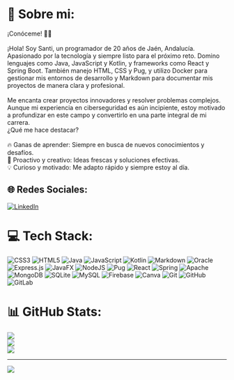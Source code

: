 # 💫 Sobre mi:
¡Conóceme! 👨‍💻<br><br>¡Hola! Soy Santi, un programador de 20 años de Jaén, Andalucía. Apasionado por la tecnología y siempre listo para el próximo reto. Domino lenguajes como Java, JavaScript y Kotlin, y frameworks como React y Spring Boot. También manejo HTML, CSS y Pug, y utilizo Docker para gestionar mis entornos de desarrollo y Markdown para documentar mis proyectos de manera clara y profesional.<br><br>Me encanta crear proyectos innovadores y resolver problemas complejos. Aunque mi experiencia en ciberseguridad es aún incipiente, estoy motivado a profundizar en este campo y convertirlo en una parte integral de mi carrera.<br>¿Qué me hace destacar?<br><br>    🔥 Ganas de aprender: Siempre en busca de nuevos conocimientos y desafíos.<br>    🚀 Proactivo y creativo: Ideas frescas y soluciones efectivas.<br>    💡 Curioso y motivado: Me adapto rápido y siempre estoy al día.


## 🌐 Redes Sociales:
[![LinkedIn](https://img.shields.io/badge/LinkedIn-%230077B5.svg?logo=linkedin&logoColor=white)](https://linkedin.com/in/www.linkedin.com/in/santiago-fuentes-espinosa-9539a91b4) 

# 💻 Tech Stack:
![CSS3](https://img.shields.io/badge/css3-%231572B6.svg?style=for-the-badge&logo=css3&logoColor=white) ![HTML5](https://img.shields.io/badge/html5-%23E34F26.svg?style=for-the-badge&logo=html5&logoColor=white) ![Java](https://img.shields.io/badge/java-%23ED8B00.svg?style=for-the-badge&logo=openjdk&logoColor=white) ![JavaScript](https://img.shields.io/badge/javascript-%23323330.svg?style=for-the-badge&logo=javascript&logoColor=%23F7DF1E) ![Kotlin](https://img.shields.io/badge/kotlin-%237F52FF.svg?style=for-the-badge&logo=kotlin&logoColor=white) ![Markdown](https://img.shields.io/badge/markdown-%23000000.svg?style=for-the-badge&logo=markdown&logoColor=white) ![Oracle](https://img.shields.io/badge/Oracle-F80000?style=for-the-badge&logo=oracle&logoColor=white) ![Express.js](https://img.shields.io/badge/express.js-%23404d59.svg?style=for-the-badge&logo=express&logoColor=%2361DAFB) ![JavaFX](https://img.shields.io/badge/javafx-%23FF0000.svg?style=for-the-badge&logo=javafx&logoColor=white) ![NodeJS](https://img.shields.io/badge/node.js-6DA55F?style=for-the-badge&logo=node.js&logoColor=white) ![Pug](https://img.shields.io/badge/Pug-FFF?style=for-the-badge&logo=pug&logoColor=A86454) ![React](https://img.shields.io/badge/react-%2320232a.svg?style=for-the-badge&logo=react&logoColor=%2361DAFB) ![Spring](https://img.shields.io/badge/spring-%236DB33F.svg?style=for-the-badge&logo=spring&logoColor=white) ![Apache](https://img.shields.io/badge/apache-%23D42029.svg?style=for-the-badge&logo=apache&logoColor=white) ![MongoDB](https://img.shields.io/badge/MongoDB-%234ea94b.svg?style=for-the-badge&logo=mongodb&logoColor=white) ![SQLite](https://img.shields.io/badge/sqlite-%2307405e.svg?style=for-the-badge&logo=sqlite&logoColor=white) ![MySQL](https://img.shields.io/badge/mysql-4479A1.svg?style=for-the-badge&logo=mysql&logoColor=white) ![Firebase](https://img.shields.io/badge/firebase-a08021?style=for-the-badge&logo=firebase&logoColor=ffcd34) ![Canva](https://img.shields.io/badge/Canva-%2300C4CC.svg?style=for-the-badge&logo=Canva&logoColor=white) ![Git](https://img.shields.io/badge/git-%23F05033.svg?style=for-the-badge&logo=git&logoColor=white) ![GitHub](https://img.shields.io/badge/github-%23121011.svg?style=for-the-badge&logo=github&logoColor=white) ![GitLab](https://img.shields.io/badge/gitlab-%23181717.svg?style=for-the-badge&logo=gitlab&logoColor=white)
# 📊 GitHub Stats:
![](https://github-readme-stats.vercel.app/api?username=santiagofuentesespinosa@gmail.com&theme=vue-dark&hide_border=false&include_all_commits=true&count_private=false)<br/>
![](https://github-readme-streak-stats.herokuapp.com/?user=santiagofuentesespinosa@gmail.com&theme=vue-dark&hide_border=false)<br/>
![](https://github-readme-stats.vercel.app/api/top-langs/?username=santiagofuentesespinosa@gmail.com&theme=vue-dark&hide_border=false&include_all_commits=true&count_private=false&layout=compact)

---
[![](https://visitcount.itsvg.in/api?id=santiagofuentesespinosa@gmail.com&icon=1&color=0)](https://visitcount.itsvg.in)

<!-- Proudly created with GPRM ( https://gprm.itsvg.in ) -->
